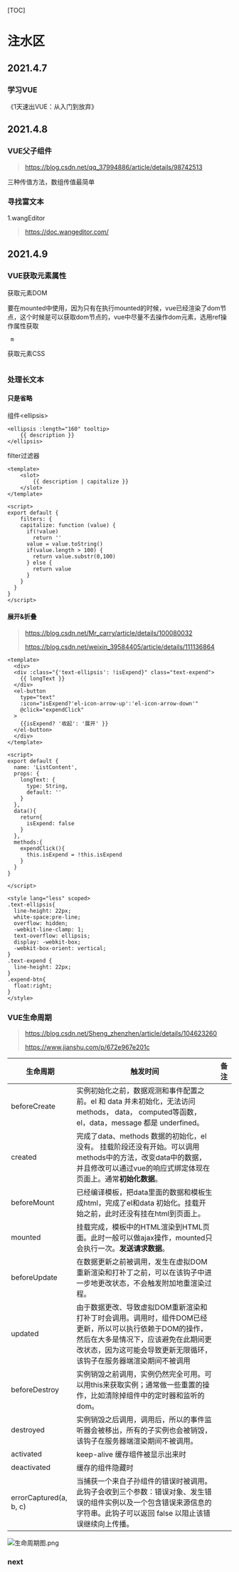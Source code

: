 [TOC]

# 注水区

## 2021.4.7

### 学习VUE

《1天速出VUE：从入门到放弃》

## 2021.4.8

### VUE父子组件

> https://blog.csdn.net/qq_37994886/article/details/98742513

三种传值方法，数组传值最简单

### 寻找富文本

1.wangEditor 

> https://doc.wangeditor.com/

## 2021.4.9

### VUE获取元素属性

获取元素DOM

要在mounted中使用，因为只有在执行mounted的时候，vue已经渲染了dom节点，这个时候是可以获取dom节点的，vue中尽量不去操作dom元素，选用ref操作属性获取

```
 m
```

获取元素CSS

```

```



### 处理长文本

#### 只是省略

组件\<ellipsis>

```vue
<ellipsis :length="160" tooltip>
	{{ description }}
</ellipsis>
```

filter过滤器

```vue
<template>
	<slot>
        {{ description | capitalize }}
    </slot>
</template>

<script>
export default {
	filters: {
    capitalize: function (value) {
      if(!value) 
        return ''
      value = value.toString()
      if(value.length > 100) {
        return value.substr(0,100)
      } else {
        return value
      }
    }
  }
}
</script>
```

#### 展开&折叠

> https://blog.csdn.net/Mr_carry/article/details/100080032
>
> https://blog.csdn.net/weixin_39584405/article/details/111136864

```vue
<template>
  <div>
  <div :class="{'text-ellipsis': !isExpend}" class="text-expend">
    {{ longText }} 
  </div>
  <el-button 
    type="text" 
    :icon="isExpend?'el-icon-arrow-up':'el-icon-arrow-down'"
    @click="expendClick" 
  >
    {{isExpend? '收起': '展开' }}
  </el-button>
  </div>
</template>

<script>
export default {
  name: 'ListContent',
  props: {
    longText: {
      type: String,
      default: ''
    }
  },
  data(){
    return{
      isExpend: false
    }
  },
  methods:{
    expendClick(){
      this.isExpend = !this.isExpend
    }
  }
}

</script>

<style lang="less" scoped>
.text-ellipsis{
  line-height: 22px;
  white-space:pre-line;
  overflow: hidden;
  -webkit-line-clamp: 1;
  text-overflow: ellipsis;
  display: -webkit-box;
  -webkit-box-orient: vertical;
}
.text-expend {
  line-height: 22px;
}
.expend-btn{
  float:right;
}
</style>
```

### VUE生命周期

> https://blog.csdn.net/Sheng_zhenzhen/article/details/104623260
>
> https://www.jianshu.com/p/672e967e201c

| 生命周期               | 触发时间                                                     | 备注 |
| ---------------------- | ------------------------------------------------------------ | ---- |
| beforeCreate           | 实例初始化之前，数据观测和事件配置之前。el 和 data 并未初始化，无法访问methods， data， computed等函数，el，data，message 都是 underfined。 |      |
| created                | 完成了data、methods 数据的初始化，el没有。 挂载阶段还没有开始。可以调用methods中的方法，改变data中的数据，并且修改可以通过vue的响应式绑定体现在页面上。通常**初始化数据**。 |      |
| beforeMount            | 已经编译模板，把data里面的数据和模板生成html，完成了el和data 初始化。挂载开始之前，此时还没有挂在html到页面上。 |      |
| mounted                | 挂载完成，模板中的HTML渲染到HTML页面。此时一般可以做ajax操作，mounted只会执行一次。**发送请求数据**。 |      |
| beforeUpdate           | 在数据更新之前被调用，发生在虚拟DOM重新渲染和打补丁之前，可以在该钩子中进一步地更改状态，不会触发附加地重渲染过程。 |      |
| updated                | 由于数据更改、导致虚拟DOM重新渲染和打补丁时会调用。调用时，组件DOM已经更新，所以可以执行依赖于DOM的操作，然后在大多是情况下，应该避免在此期间更改状态，因为这可能会导致更新无限循环，该钩子在服务器端渲染期间不被调用 |      |
| beforeDestroy          | 实例销毁之前调用，实例仍然完全可用。可以用this来获取实例；通常做一些重置的操作，比如清除掉组件中的定时器和监听的dom。 |      |
| destroyed              | 实例销毁之后调用，调用后，所以的事件监听器会被移出，所有的子实例也会被销毁，该钩子在服务器端渲染期间不被调用。 |      |
| activated              | keep-alive 缓存组件被显示出来时                              |      |
| deactivated            | 缓存的组件隐藏时                                             |      |
| errorCaptured(a, b, c) | 当捕获一个来自子孙组件的错误时被调用。此钩子会收到三个参数：错误对象、发生错误的组件实例以及一个包含错误来源信息的字符串。此钩子可以返回 false 以阻止该错误继续向上传播。 |      |

![生命周期图.png](https://imgconvert.csdnimg.cn/aHR0cHM6Ly9jZG4ubmxhcmsuY29tL3l1cXVlLzAvMjAyMC9wbmcvNTMwNzY0LzE1ODIxMTM2NzcxNTctMThmZjMzM2QtODdlNC00NjQ3LWI0ZWEtNzdjZGZkOTEwMWYwLnBuZw?x-oss-process=image/format,png#align=left&display=inline&height=745&name=%E7%94%9F%E5%91%BD%E5%91%A8%E6%9C%9F%E5%9B%BE.png&originHeight=3039&originWidth=1200&size=77677&status=done&style=none&width=294)

### next

